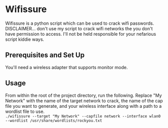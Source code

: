 # Wifissure
Wifissure is a python script which can be used to crack wifi passwords.  DISCLAIMER... don't use my script to crack wifi networks the you don't have permission to access.  I'll not be held responsible for your nefarious script kiddie ways.

## Prerequisites and Set Up
You'll need a wireless adapter that supports monitor mode.  

## Usage
From within the root of the project directory, run the following.  Replace "My Network" with the name of the target network to crack, the name of the cap file you want to generate, and your wireless interface along with a path to a wordlist file to use.  
`./wifissure --target "My Network" --capfile network --interface wlan0 --wordlist /usr/share/wordlists/rockyou.txt`
